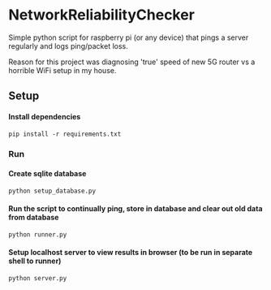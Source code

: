 # NetworkReliabilityChecker
Simple python script for raspberry pi (or any device) that pings a server regularly and logs ping/packet loss.

Reason for this project was diagnosing 'true' speed of new 5G router vs a horrible WiFi setup in my house.

## Setup
#### Install dependencies
```pip install -r requirements.txt```
### Run
#### Create sqlite database
```python setup_database.py```

#### Run the script to continually ping, store in database and clear out old data from database
```python runner.py```

#### Setup localhost server to view results in browser (to be run in separate shell to runner)
```python server.py```

